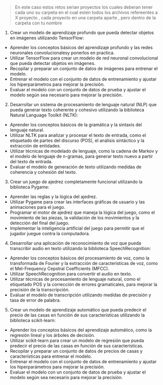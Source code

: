 ><p>En este caso estos retos serian proyectos los cuales deberan tener cada uno su carpeta en el cual esten todos los archivos refereentes a X proyecto , cada proyecto en una carpeta aparte , pero dentro de la carpeta con tu nombre</p>
<ol>
<li>Crear un modelo de aprendizaje profundo que pueda detectar objetos en imágenes utilizando TensorFlow:</li>
</ol>
<ul>
<li>Aprender los conceptos básicos del aprendizaje profundo y las redes neuronales convolucionalesy ponerlos en practica.</li>
<li>Utilizar TensorFlow para crear un modelo de red neuronal convolucional que pueda detectar objetos en imágenes.</li>
<li>Recopilar y preparar un conjunto de datos de imágenes para entrenar el modelo.</li>
<li>Entrenar el modelo con el conjunto de datos de entrenamiento y ajustar los hiperparámetros para mejorar la precisión.</li>
<li>Evaluar el modelo con un conjunto de datos de prueba y ajustar el modelo según sea necesario para mejorar la precisión.</li>
</ul>
<ol start="2">
<li>Desarrollar un sistema de procesamiento de lenguaje natural (NLP) que pueda generar texto coherente y cohesivo utilizando la biblioteca Natural Language Toolkit (NLTK):</li>
</ol>
<ul>
<li>Aprender los conceptos básicos de la gramática y la sintaxis del lenguaje natural.</li>
<li>Utilizar NLTK para analizar y procesar el texto de entrada, como el etiquetado de partes del discurso (POS), el análisis sintáctico y la extracción de entidades.</li>
<li>Utilizar técnicas de modelado de lenguaje, como la cadena de Markov y el modelo de lenguaje de n-gramas, para generar texto nuevo a partir del texto de entrada.</li>
<li>Evaluar el modelo de generación de texto utilizando medidas de coherencia y cohesión del texto.</li>
</ul>
<ol start="3">
<li>Crear un juego de ajedrez completamente funcional utilizando la biblioteca Pygame:</li>
</ol>
<ul>
<li>Aprender las reglas y la lógica del ajedrez.</li>
<li>Utilizar Pygame para crear las interfaces gráficas de usuario y las animaciones para el juego.</li>
<li>Programar el motor de ajedrez que maneja la lógica del juego, como el movimiento de las piezas, la validación de los movimientos y la detección del final del juego.</li>
<li>Implementar la inteligencia artificial del juego para permitir que el jugador juegue contra la computadora.</li>
</ul>
<ol start="4">
<li>Desarrollar una aplicación de reconocimiento de voz que pueda transcribir audio en texto utilizando la biblioteca SpeechRecognition:</li>
</ol>
<ul>
<li>Aprender los conceptos básicos del procesamiento de voz, como la transformada de Fourier y la extracción de características de voz, como el Mel-Frequency Cepstral Coefficients (MFCC).</li>
<li>Utilizar SpeechRecognition para convertir el audio en texto.</li>
<li>Utilizar técnicas de procesamiento de lenguaje natural, como el etiquetado POS y la corrección de errores gramaticales, para mejorar la precisión de la transcripción.</li>
<li>Evaluar el modelo de transcripción utilizando medidas de precisión y tasa de error de palabra.</li>
</ul>
<ol start="5">
<li>Crear un modelo de aprendizaje automático que pueda predecir el precio de las casas en función de sus características utilizando la biblioteca scikit-learn:</li>
</ol>
<ul>
<li>Aprender los conceptos básicos del aprendizaje automático, como la regresión lineal y los árboles de decisión.</li>
<li>Utilizar scikit-learn para crear un modelo de regresión que pueda predecir el precio de las casas en función de sus características.</li>
<li>Recopilar y preparar un conjunto de datos de precios de casas y características para entrenar el modelo.</li>
<li>Entrenar el modelo con el conjunto de datos de entrenamiento y ajustar los hiperparámetros para mejorar la precisión.</li>
<li>Evaluar el modelo con un conjunto de datos de prueba y ajustar el modelo según sea necesario para mejorar la precisión.</li>
</ul>
